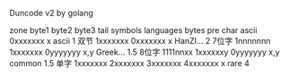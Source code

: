 
Duncode v2 by golang


zone	byte1	byte2	byte3	tail	symbols	languages	bytes pre char
ascii				0xxxxxxx	x	ascii	1
双节			1xxxxxxx	0xxxxxxx	x	HanZI…	2
7位字		1nnnnnnn	1xxxxxxx	0yyyyyyy	x,y	Greek…	1.5
8位字		1111nnxx	1xxxxxxy 	0yyyyyyy	x,y	common	1.5
单字	1xxxxxxx	2xxxxxxx	3xxxxxxx	4xxxxxxx	x	rare	4
